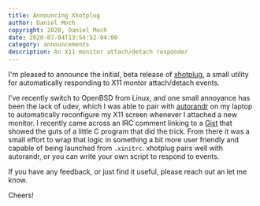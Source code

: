 ```yaml
---
title: Announcing Xhotplug
author: Daniel Moch
copyright: 2020, Daniel Moch
date: 2020-07-04T13:54:52-04:00
category: announcements
description: An X11 monitor attach/detach responder
---
```

I'm pleased to announce the initial, beta release of
[xhotplug](https://dl.danielmoch.com/xhotplug), a small utility for
automatically responding to X11 montor attach/detach events.

I've recently switch to OpenBSD from Linux, and one small annoyance
has been the lack of udev, which I was able to pair with
[autorandr](https://github.com/phillipberndt/autorandr) on my laptop
to automatically reconfigure my X11 screen whenever I attached a new
monitor. I recently came across an IRC comment linking to a
[Gist](https://gist.github.com/mafrasi2/4ee01e0ba4dad20cf7a80ae463f32fca
) that showed the guts of a little C program that did the trick. From
there it was a small effort to wrap that logic in something a bit more
user friendly and capable of being launched from `.xinitrc`. xhotplug
pairs well with autorandr, or you can write your own script to respond
to events.

If you have any feedback, or just find it useful, please reach out
an let me know.

Cheers!
